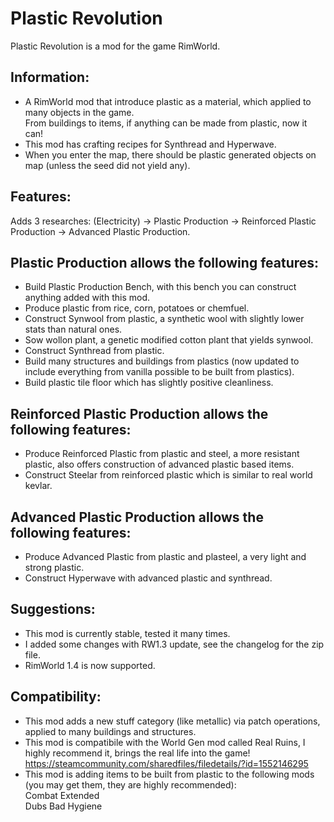 # Plastic Revolution
Plastic Revolution is a mod for the game RimWorld.

## Information:
*	A RimWorld mod that introduce plastic as a material, which applied to many objects in the game.  
From buildings to items, if anything can be made from plastic, now it can!
*	This mod has crafting recipes for Synthread and Hyperwave.
*	When you enter the map, there should be plastic generated objects on map (unless the seed did not yield any).

## Features:
Adds 3 researches: (Electricity) -> Plastic Production -> Reinforced Plastic Production -> Advanced Plastic Production.

## Plastic Production allows the following features:
* Build Plastic Production Bench, with this bench you can construct anything added with this mod.
*	Produce plastic from rice, corn, potatoes or chemfuel.
*	Construct Synwool from plastic, a synthetic wool with slightly lower stats than natural ones.
*	Sow wollon plant, a genetic modified cotton plant that yields synwool.
*	Construct Synthread from plastic.
*	Build many structures and buildings from plastics (now updated to include everything from vanilla possible to be built from plastics).
*	Build plastic tile floor which has slightly positive cleanliness.

## Reinforced Plastic Production allows the following features:
*	Produce Reinforced Plastic from plastic and steel, a more resistant plastic, also offers construction of advanced plastic based items.
*	Construct Steelar from reinforced plastic which is similar to real world kevlar.

## Advanced Plastic Production allows the following features:
*	Produce Advanced Plastic from plastic and plasteel, a very light and strong plastic.
*	Construct Hyperwave with advanced plastic and synthread.

## Suggestions:
* This mod is currently stable, tested it many times.
* I added some changes with RW1.3 update, see the changelog for the zip file.
* RimWorld 1.4 is now supported.

## Compatibility:
*	This mod adds a new stuff category (like metallic) via patch operations, applied to many buildings and structures.
* This mod is compatibile with the World Gen mod called Real Ruins, I highly recommend it, brings the real life into the game!
https://steamcommunity.com/sharedfiles/filedetails/?id=1552146295
* This mod is adding items to be built from plastic to the following mods (you may get them, they are highly recommended):  
Combat Extended  
Dubs Bad Hygiene

